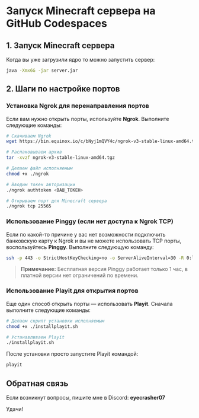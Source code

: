 
# Запуск Minecraft сервера на GitHub Codespaces

## 1. Запуск Minecraft сервера
Когда вы уже загрузили ядро то можно запустить сервер:

```bash
java -Xmx6G -jar server.jar
```

## 2. Шаги по настройке портов

### Установка Ngrok для перенаправления портов
Если вам нужно открыть порты, используйте **Ngrok**. Выполните следующие команды:

```bash
# Скачиваем Ngrok
wget https://bin.equinox.io/c/bNyj1mQVY4c/ngrok-v3-stable-linux-amd64.tgz

# Распаковываем архив
tar -xvzf ngrok-v3-stable-linux-amd64.tgz

# Делаем файл исполняемым
chmod +x ./ngrok

# Вводим токен авторизации
./ngrok authtoken <ВАШ_ТОКЕН>

# Открываем порт для Minecraft сервера
./ngrok tcp 25565
```

### Использование Pinggy (если нет доступа к Ngrok TCP)
Если по какой-то причине у вас нет возможности подключить банковскую карту к Ngrok и вы не можете использовать TCP порты, воспользуйтесь **Pinggy**. Выполните следующую команду:

```bash
ssh -p 443 -o StrictHostKeyChecking=no -o ServerAliveInterval=30 -R 0:localhost:<ПОРТ_СЕРВЕРА> tcp@a.pinggy.io
```

> **Примечание:** Бесплатная версия Pinggy работает только 1 час, в платной версии нет ограничений по времени.

### Использование Playit для открытия портов
Еще один способ открыть порты — использовать **Playit**. Сначала выполните следующие команды:

```bash
# Делаем скрипт установки исполняемым
chmod +x ./installplayit.sh

# Устанавливаем Playit
./installplayit.sh
```

После установки просто запустите Playit командой:

```bash
playit
```

## Обратная связь
Если возникнут вопросы, пишите мне в Discord: **eyecrasher07**

Удачи!
